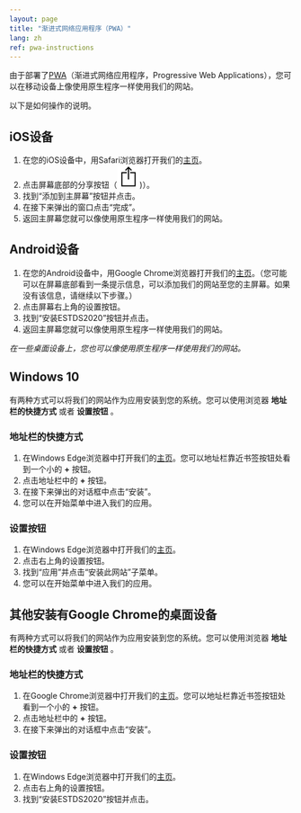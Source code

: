 ```yaml
---
layout: page
title: "渐进式网络应用程序（PWA）"
lang: zh
ref: pwa-instructions
---
```


由于部署了[PWA](https://en.wikipedia.org/wiki/Progressive_web_applications)（渐进式网络应用程序，Progressive Web Applications），您可以在移动设备上像使用原生程序一样使用我们的网站。

以下是如何操作的说明。

## iOS设备

1. 在您的iOS设备中，用Safari浏览器打开我们的[主页](https://estds.yicode.ac)。
1. 点击屏幕底部的分享按钮（![](/img/ios-safari-share-icon.svg))）。
1. 找到“添加到主屏幕”按钮并点击。
1. 在接下来弹出的窗口点击“完成”。
1. 返回主屏幕您就可以像使用原生程序一样使用我们的网站。

## Android设备

1. 在您的Android设备中，用Google Chrome浏览器打开我们的[主页](https://estds.yicode.ac)。（您可能可以在屏幕底部看到一条提示信息，可以添加我们的网站至您的主屏幕。如果没有该信息，请继续以下步骤。）
1. 点击屏幕右上角的设置按钮。
1. 找到“安装ESTDS2020”按钮并点击。
1. 返回主屏幕您就可以像使用原生程序一样使用我们的网站。

_在一些桌面设备上，您也可以像使用原生程序一样使用我们的网站。_

## Windows 10

有两种方式可以将我们的网站作为应用安装到您的系统。您可以使用浏览器 __地址栏的快捷方式__ 或者 __设置按钮__ 。

### 地址栏的快捷方式

1. 在Windows Edge浏览器中打开我们的[主页](https://estds.yicode.ac)。您可以地址栏靠近书签按钮处看到一个小的 __+__ 按钮。
1. 点击地址栏中的 __+__ 按钮。
1. 在接下来弹出的对话框中点击“安装”。
1. 您可以在开始菜单中进入我们的应用。

### 设置按钮
1. 在Windows Edge浏览器中打开我们的[主页](https://estds.yicode.ac)。
1. 点击右上角的设置按钮。
1. 找到“应用”并点击“安装此网站”子菜单。
1. 您可以在开始菜单中进入我们的应用。

## 其他安装有Google Chrome的桌面设备

有两种方式可以将我们的网站作为应用安装到您的系统。您可以使用浏览器 __地址栏的快捷方式__ 或者 __设置按钮__ 。

### 地址栏的快捷方式

1. 在Google Chrome浏览器中打开我们的[主页](https://estds.yicode.ac)。您可以地址栏靠近书签按钮处看到一个小的 __+__ 按钮。
1. 点击地址栏中的 __+__ 按钮。
1. 在接下来弹出的对话框中点击“安装”。

### 设置按钮
1. 在Windows Edge浏览器中打开我们的[主页](https://estds.yicode.ac)。
1. 点击右上角的设置按钮。
1. 找到“安装ESTDS2020”按钮并点击。
